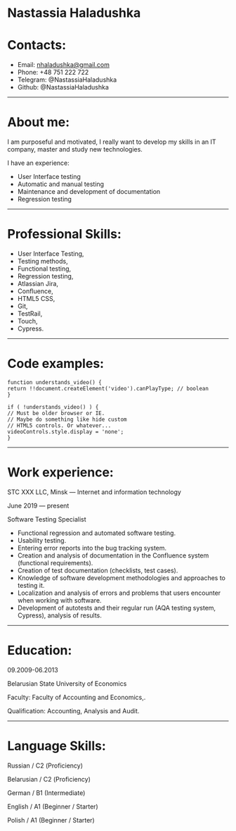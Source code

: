 # **Nastassia Haladushka**

# Contacts:

* Email: nhaladushka@gmail.com
* Phone: +48 751 222 722
* Telegram: @NastassiaHaladushka
* Github: @NastassiaHaladushka
****

# About me:
I am purposeful and motivated, I really want to develop my skills in an IT company, master and study new technologies.


I have an experience:
* User Interface testing
* Automatic and manual testing
* Maintenance and development of documentation
* Regression testing
****
# Professional Skills:
* User Interface Testing,
* Testing methods,
* Functional testing,
* Regression testing,
* Atlassian Jira,
* Confluence,
* HTML5 CSS,
* Git,
* TestRail,
* Touch,
* Cypress.
****

# Code examples:
```
function understands_video() {
return !!document.createElement('video').canPlayType; // boolean
}

if ( !understands_video() ) {
// Must be older browser or IE.
// Maybe do something like hide custom
// HTML5 controls. Or whatever...
videoControls.style.display = 'none';
} 
```
****
# Work experience:

STC XXX LLC, Minsk — Internet and information technology

June 2019 — present


Software Testing Specialist
* Functional regression and automated software testing.
* Usability testing.
* Entering error reports into the bug tracking system.
* Creation and analysis of documentation in the Confluence system (functional requirements).
* Creation of test documentation (checklists, test cases).
* Knowledge of software development methodologies and approaches to testing it.
* Localization and analysis of errors and problems that users encounter when working with software.
* Development of autotests and their regular run (AQA testing system, Cypress), analysis of results.
****

# Education:
09.2009-06.2013 

Belarusian State University of Economics


Faculty: Faculty of Accounting and Economics,.


Qualification: Accounting, Analysis and Audit.
****
# Language Skills:
Russian / С2 (Proficiency)


Belarusian / С2 (Proficiency)


German / B1 (Intermediate)


English / A1 (Beginner / Starter)


Polish / A1 (Beginner / Starter)
